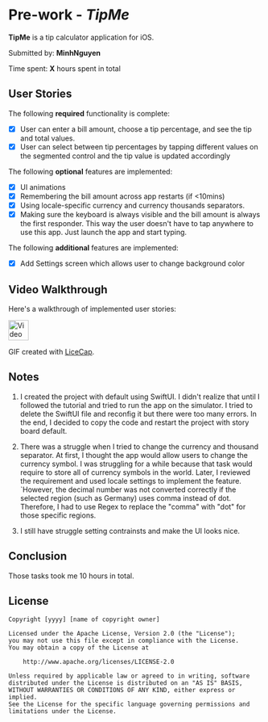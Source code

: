 # Pre-work - *TipMe*

**TipMe** is a tip calculator application for iOS.

Submitted by: **MinhNguyen**

Time spent: **X** hours spent in total

## User Stories

The following **required** functionality is complete:

* [x] User can enter a bill amount, choose a tip percentage, and see the tip and total values.
* [x] User can select between tip percentages by tapping different values on the segmented control and the tip value is updated accordingly

The following **optional** features are implemented:

* [x] UI animations
* [x] Remembering the bill amount across app restarts (if <10mins)
* [x] Using locale-specific currency and currency thousands separators.
* [x] Making sure the keyboard is always visible and the bill amount is always the first responder. This way the user doesn't have to tap anywhere to use this app. Just launch the app and start typing.

The following **additional** features are implemented:

- [x] Add Settings screen which allows user to change background color

## Video Walkthrough

Here's a walkthrough of implemented user stories:

<img src='https://i.imgur.com/KWBBztN.gifv' title='Video Walkthrough' width='' alt='Video Walkthrough' width="40" height="40" />

GIF created with [LiceCap](http://www.cockos.com/licecap/).

## Notes

1. I created the project with default using SwiftUI. I didn't realize that until I followed the tutorial and tried to run the app on the simulator. I tried to
delete the SwiftUI file and reconfig it but there were too many errors. In the end, I decided to copy the code and restart the project with story board default.

2. There was a struggle when I tried to change the currency and thousand separator. At first, I thought the app would allow users to change the currency symbol.
I was struggling for a while because that task would require to store all of currency symbols in the world. Later, I reviewed the requirement and used locale settings to implement the feature.
`However, the decimal number was not converted correctly if the selected region (such as Germany) uses comma instead of dot. Therefore, I had to use Regex to replace the "comma" with "dot" for those specific regions.

3. I still have struggle setting contrainsts and make the UI looks nice.

## Conclusion
Those tasks took me 10 hours in total.

## License

    Copyright [yyyy] [name of copyright owner]

    Licensed under the Apache License, Version 2.0 (the "License");
    you may not use this file except in compliance with the License.
    You may obtain a copy of the License at

        http://www.apache.org/licenses/LICENSE-2.0

    Unless required by applicable law or agreed to in writing, software
    distributed under the License is distributed on an "AS IS" BASIS,
    WITHOUT WARRANTIES OR CONDITIONS OF ANY KIND, either express or implied.
    See the License for the specific language governing permissions and
    limitations under the License.
